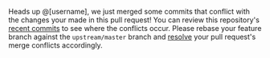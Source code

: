Heads up @[username], we just merged some commits that conflict with the changes your made in this pull request! You can review this repository's [recent commits](https://github.com/[repoOwner]/[repoName]/commits/master) to see where the conflicts occur. Please rebase your feature branch against the `upstream/master` branch and [resolve](http://zulip.readthedocs.io/en/latest/git-guide.html#recover-from-a-git-rebase-failure) your pull request's merge conflicts accordingly.

<!-- mergeConflictWarning -->
